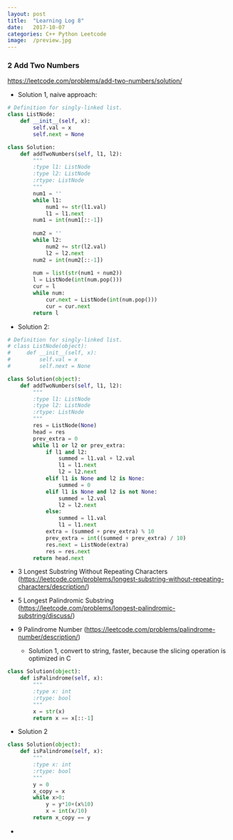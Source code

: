 ```yaml
---
layout: post
title:  "Learning Log 8"
date:   2017-10-07
categories: C++ Python Leetcode
image:  /preview.jpg
---
```


### 2 Add Two Numbers 
https://leetcode.com/problems/add-two-numbers/solution/

- Solution 1, naive approach:

```python
# Definition for singly-linked list.
class ListNode:
    def __init__(self, x):
        self.val = x
        self.next = None

class Solution:
    def addTwoNumbers(self, l1, l2):
        """
        :type l1: ListNode
        :type l2: ListNode
        :rtype: ListNode
        """
        num1 = ''
        while l1:
            num1 += str(l1.val)
            l1 = l1.next
        num1 = int(num1[::-1])
        
        num2 = ''
        while l2:
            num2 += str(l2.val)
            l2 = l2.next
        num2 = int(num2[::-1])
        
        num = list(str(num1 + num2))
        l = ListNode(int(num.pop()))
        cur = l
        while num:
            cur.next = ListNode(int(num.pop()))
            cur = cur.next
        return l
```

- Solution 2:

```python
# Definition for singly-linked list.
# class ListNode(object):
#     def __init__(self, x):
#         self.val = x
#         self.next = None

class Solution(object):
    def addTwoNumbers(self, l1, l2):
        """
        :type l1: ListNode
        :type l2: ListNode
        :rtype: ListNode
        """
        res = ListNode(None)
        head = res
        prev_extra = 0
        while l1 or l2 or prev_extra:
            if l1 and l2:
                summed = l1.val + l2.val
                l1 = l1.next
                l2 = l2.next
            elif l1 is None and l2 is None:
                summed = 0
            elif l1 is None and l2 is not None:
                summed = l2.val
                l2 = l2.next
            else:
                summed = l1.val
                l1 = l1.next
            extra = (summed + prev_extra) % 10
            prev_extra = int((summed + prev_extra) / 10)
            res.next = ListNode(extra)
            res = res.next
        return head.next
```

- 3 Longest Substring Without Repeating Characters (https://leetcode.com/problems/longest-substring-without-repeating-characters/description/)

- 5 Longest Palindromic Substring (https://leetcode.com/problems/longest-palindromic-substring/discuss/)

- 9 Palindrome Number (https://leetcode.com/problems/palindrome-number/description/)

  - Solution 1, convert to string, faster, because the slicing operation is optimized in C

```python
class Solution(object):
    def isPalindrome(self, x):
        """
        :type x: int
        :rtype: bool
        """
        x = str(x)
        return x == x[::-1]
```
  
  - Solution 2

```python
class Solution(object):
    def isPalindrome(self, x):
        """
        :type x: int
        :rtype: bool
        """
        y = 0
        x_copy = x
        while x>0:
            y = y*10+(x%10)
            x = int(x/10)
        return x_copy == y
```
- 
